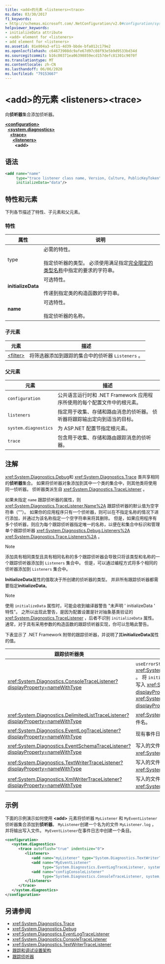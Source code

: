 ```yaml
---
title: <add>的元素 <listeners><trace>
ms.date: 03/30/2017
f1_keywords:
- http://schemas.microsoft.com/.NetConfiguration/v2.0#configuration/system.diagnostics/trace/listeners/add
helpviewer_keywords:
- initializeData attribute
- <add> element for <listeners>
- add element for <listeners>
ms.assetid: 81e804a3-ef11-4d39-bbde-bfa012c179e2
ms.openlocfilehash: c64673908dc9afe67d97c08f93e5b9d9533bd34d
ms.sourcegitcommit: b16c00371ea06398859ecd157defc81301c9070f
ms.translationtype: MT
ms.contentlocale: zh-CN
ms.lasthandoff: 06/06/2020
ms.locfileid: "79153667"
---
```

# <a name="add-element-for-listeners-for-trace"></a>\<add>的元素 \<listeners>\<trace>
向**侦听器**集合添加侦听器。  

[**\<configuration>**](../configuration-element.md)\
&nbsp;&nbsp;[**\<system.diagnostics>**](system-diagnostics-element.md)\
&nbsp;&nbsp;&nbsp;&nbsp;[**\<trace>**](trace-element.md)\
&nbsp;&nbsp;&nbsp;&nbsp;&nbsp;&nbsp;[**\<listeners>**](listeners-element-for-trace.md)\
&nbsp;&nbsp;&nbsp;&nbsp;&nbsp;&nbsp;&nbsp;&nbsp;**\<add>**

## <a name="syntax"></a>语法  
  
```xml  
<add name="name"
     type="trace listener class name, Version, Culture, PublicKeyToken"  
     initializeData="data"/>  
```  
  
## <a name="attributes-and-elements"></a>特性和元素  
 下列各节描述了特性、子元素和父元素。  
  
### <a name="attributes"></a>特性  
  
|属性|说明|  
|---------------|-----------------|  
|type|必需的特性。<br /><br /> 指定侦听器的类型。 必须使用满足指定[完全限定的类型名称](../../../reflection-and-codedom/specifying-fully-qualified-type-names.md)中指定的要求的字符串。|  
|**initializeData**|可选特性。<br /><br /> 传递到指定类的构造函数的字符串。|  
|**name**|可选特性。<br /><br /> 指定侦听器的名称。|  
  
### <a name="child-elements"></a>子元素  
  
|元素|描述|  
|-------------|-----------------|  
|[\<filter>](filter-element-for-add-for-listeners-for-trace.md)|将筛选器添加到跟踪的集合中的侦听器 `Listeners` 。|  
  
### <a name="parent-elements"></a>父元素  
  
|元素|描述|  
|-------------|-----------------|  
|`configuration`|公共语言运行时和 .NET Framework 应用程序所使用的每个配置文件中的根元素。|  
|`listeners`|指定用于收集、存储和路由消息的侦听器。 侦听器将跟踪输出定向到适当的目标。|  
|`system.diagnostics`|为 ASP.NET 配置节指定根元素。|  
|`trace`|包含用于收集、存储和路由跟踪消息的侦听器。|  
  
## <a name="remarks"></a>注解  
 <xref:System.Diagnostics.Debug>和 <xref:System.Diagnostics.Trace> 类共享相同的**侦听器**集合。 如果将侦听器对象添加到其中一个类的集合中，则其他类将使用同一侦听器。 侦听器类派生自 <xref:System.Diagnostics.TraceListener> 。  
  
 如果未指定 `name` 跟踪侦听器的属性，则 <xref:System.Diagnostics.TraceListener.Name%2A> 跟踪侦听器的默认值为空字符串（""）。 如果你的应用程序只有一个侦听器，则可以在不指定名称的情况下进行添加，并通过为该名称指定一个空字符串来将其删除。 但是，如果应用程序有多个侦听器，则应为每个跟踪侦听器指定唯一的名称，以便在和集合中标识和管理单个跟踪侦听器 <xref:System.Diagnostics.Debug.Listeners%2A> <xref:System.Diagnostics.Trace.Listeners%2A> 。  
  
> [!NOTE]
> 添加具有相同类型且具有相同名称的多个跟踪侦听器会导致只将该类型和名称的一个跟踪侦听器添加到 `Listeners` 集合中。 但是，可以通过编程方式将多个相同的侦听器添加到 `Listeners` 集合中。  
  
 **InitializeData**属性的值取决于所创建的侦听器的类型。 并非所有跟踪侦听器都需要指定**initializeData**。  
  
> [!NOTE]
> 使用 `initializeData` 属性时，可能会收到编译器警告 "未声明 ' initializeData ' 特性"。 之所以出现此警告，是因为配置设置是针对抽象基类验证的 <xref:System.Diagnostics.TraceListener> ，后者不识别 `initializeData` 属性。 通常，对于具有采用参数的构造函数的跟踪侦听器实现，你可以忽略此警告。  
  
 下表显示了 .NET Framework 附带的跟踪侦听器，并说明了其**initializeData**属性的值。  
  
|跟踪侦听器类|initializeData 特性值|  
|--------------------------|------------------------------------|  
|<xref:System.Diagnostics.ConsoleTraceListener?displayProperty=nameWithType>|`useErrorStream`构造函数的值 <xref:System.Diagnostics.ConsoleTraceListener.%23ctor%2A> 。  将 `initializeData` 属性设置为 " `true` " 可将跟踪和调试输出写入 <xref:System.Console.Error%2A?displayProperty=nameWithType> ;`false`要写入的 "" <xref:System.Console.Out%2A?displayProperty=nameWithType> 。|  
|<xref:System.Diagnostics.DelimitedListTraceListener?displayProperty=nameWithType>|<xref:System.Diagnostics.DelimitedListTraceListener> 写入的文件名。|  
|<xref:System.Diagnostics.EventLogTraceListener?displayProperty=nameWithType>|现有事件日志源的名称。|  
|<xref:System.Diagnostics.EventSchemaTraceListener?displayProperty=nameWithType>|写入的文件的名称 <xref:System.Diagnostics.EventSchemaTraceListener> 。|  
|<xref:System.Diagnostics.TextWriterTraceListener?displayProperty=nameWithType>|写入的文件的名称 <xref:System.Diagnostics.TextWriterTraceListener> 。|  
|<xref:System.Diagnostics.XmlWriterTraceListener?displayProperty=nameWithType>|写入的文件的名称 <xref:System.Diagnostics.XmlWriterTraceListener> 。|  
  
## <a name="example"></a>示例  
 下面的示例演示如何使用 **\<add>** 元素将侦听器 `MyListener` 和 `MyEventListener` 侦听器集合添加到**侦听器**。 `MyListener`创建一个名为的文件 `MyListener.log` ，并将输出写入文件。 `MyEventListener`在事件日志中创建一个条目。  
  
```xml  
<configuration>  
   <system.diagnostics>  
      <trace autoflush="true" indentsize="0">  
         <listeners>  
            <add name="myListener" type="System.Diagnostics.TextWriterTraceListener, system, version=1.0.3300.0, Culture=neutral, PublicKeyToken=b77a5c561934e089" initializeData="c:\myListener.log" />  
            <add name="MyEventListener"  
                 type="System.Diagnostics.EventLogTraceListener, system, version=1.0.3300.0, Culture=neutral, PublicKeyToken=b77a5c561934e089"                 initializeData="MyConfigEventLog"/>  
            <add name="configConsoleListener"  
                 type="System.Diagnostics.ConsoleTraceListener, system, version=1.0.3300.0, Culture=neutral, PublicKeyToken=b77a5c561934e089"/>  
         </listeners>  
      </trace>  
   </system.diagnostics>  
</configuration>  
```  
  
## <a name="see-also"></a>另请参阅

- <xref:System.Diagnostics.Trace>
- <xref:System.Diagnostics.Debug>
- <xref:System.Diagnostics.EventLogTraceListener>
- <xref:System.Diagnostics.ConsoleTraceListener>
- <xref:System.Diagnostics.TextWriterTraceListener>
- [跟踪和调试设置架构](index.md)
- [跟踪侦听器](../../../debug-trace-profile/trace-listeners.md)
